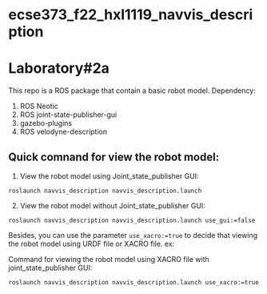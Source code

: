 # ecse373_f22_hxl1119_navvis_description

# Laboratory#2a

This repo is a ROS package that contain a basic robot model. 
Dependency:
1. ROS Neotic
2. ROS joint-state-publisher-gui
3. gazebo-plugins
4. ROS velodyne-description

## Quick comnand for view the robot model:
1. View the robot model using Joint_state_publisher GUI:

`roslaunch navvis_description navvis_description.launch`

2. View the robot model without Joint_state_publisher GUI:

`roslaunch navvis_description navvis_description.launch use_gui:=false`

Besides, you can use the parameter `use_xacro:=true` to decide that viewing the robot model using URDF file or XACRO file.
ex:

Command for viewing the robot model using XACRO file with joint_state_publisher GUI:

`roslaunch navvis_description navvis_description.launch use_xacro:=true`

